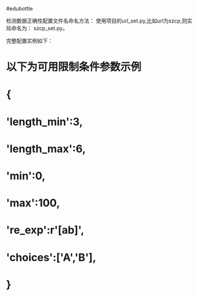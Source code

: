#edubottle


检测数据正确性配置文件名命名方法：
使用项目的url_set.py,比如url为szcp,则实际命名为：
szcp_set.py。

完整配置实例如下：
# 以下为可用限制条件参数示例
# {
#     'length_min':3,
#     'length_max':6,
#     'min':0,
#     'max':100,
#     're_exp':r'[ab]',
#     'choices':['A','B'],
# }